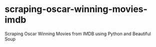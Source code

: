 # scraping-oscar-winning-movies-imdb
Scraping Oscar Winning Movies from IMDB using Python and Beautiful Soup
